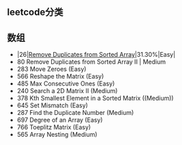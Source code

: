 ## leetcode分类

## 数组

* |26|[Remove Duplicates from Sorted Array](https://github.com/grandyang/leetcode/issues/26)|31.30%|Easy|
* 80 	Remove Duplicates from Sorted Array II    |   Medium
* 283 Move Zeroes (Easy)
* 566 Reshape the Matrix (Easy)
* 485 Max Consecutive Ones (Easy)
* 240 Search a 2D Matrix II (Medium)
* 378 Kth Smallest Element in a Sorted Matrix ((Medium))
* 645 Set Mismatch (Easy)
* 287 Find the Duplicate Number (Medium)
* 697 Degree of an Array (Easy)
* 766 Toeplitz Matrix (Easy)
* 565 Array Nesting (Medium)

